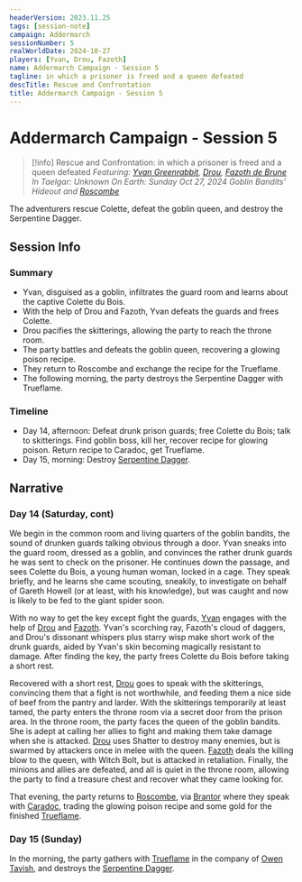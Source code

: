 ```yaml
---
headerVersion: 2023.11.25
tags: [session-note]
campaign: Addermarch
sessionNumber: 5
realWorldDate: 2024-10-27
players: [Yvan, Drou, Fazoth]
name: Addermarch Campaign - Session 5
tagline: in which a prisoner is freed and a queen defeated
descTitle: Rescue and Confrontation
title: Addermarch Campaign - Session 5
---
```

# Addermarch Campaign - Session 5

>[!info] Rescue and Confrontation: in which a prisoner is freed and a queen defeated
> *Featuring: [Yvan Greenrabbit](<../../people/pcs/addermarch/yvan-greenrabbit.md>), [Drou](<../../people/pcs/addermarch/drou.md>), [Fazoth de Brune](<../../people/pcs/addermarch/fazoth-de-brune.md>)*
> *In Taelgar: Unknown*
> *On Earth: Sunday Oct 27, 2024*
> *Goblin Bandits' Hideout and [Roscombe](<../../gazetteer/greater-sembara/addermarch/roscombe.md>)*

The adventurers rescue Colette, defeat the goblin queen, and destroy the Serpentine Dagger.
## Session Info
### Summary
- Yvan, disguised as a goblin, infiltrates the guard room and learns about the captive Colette du Bois.
- With the help of Drou and Fazoth, Yvan defeats the guards and frees Colette.
- Drou pacifies the skitterings, allowing the party to reach the throne room.
- The party battles and defeats the goblin queen, recovering a glowing poison recipe.
- They return to Roscombe and exchange the recipe for the Trueflame.
- The following morning, the party destroys the Serpentine Dagger with Trueflame.

### Timeline
- Day 14, afternoon: Defeat drunk prison guards; free Colette du Bois; talk to skitterings. Find goblin boss, kill her, recover recipe for glowing poison. Return recipe to Caradoc, get Trueflame. 
- Day 15, morning: Destroy [Serpentine Dagger](<../../things/magic-items/serpentine-dagger.md>). 

## Narrative
### Day 14 (Saturday, cont)
We begin in the common room and living quarters of the goblin bandits, the sound of drunken guards talking obvious through a door. Yvan sneaks into the guard room, dressed as a goblin, and convinces the rather drunk guards he was sent to check on the prisoner. He continues down the passage, and sees Colette du Bois, a young human woman, locked in a cage. They speak briefly, and he learns she came scouting, sneakily, to investigate on behalf of Gareth Howell (or at least, with his knowledge), but was caught and now is likely to be fed to the giant spider soon. 

With no way to get the key except fight the guards, [Yvan](<../../people/pcs/addermarch/yvan-greenrabbit.md>) engages with the help of [Drou](<../../people/pcs/addermarch/drou.md>) and [Fazoth](<../../people/pcs/addermarch/fazoth-de-brune.md>). Yvan's scorching ray, Fazoth's cloud of daggers, and Drou's dissonant whispers plus starry wisp make short work of the drunk guards, aided by Yvan's skin becoming magically resistant to damage. After finding the key, the party frees Colette du Bois before taking a short rest. 

Recovered with a short rest, [Drou](<../../people/pcs/addermarch/drou.md>) goes to speak with the skitterings, convincing them that a fight is not worthwhile, and feeding them a nice side of beef from the pantry and larder. With the skitterings temporarily at least tamed, the party enters the throne room via a secret door from the prison area. 
In the throne room, the party faces the queen of the goblin bandits. She is adept at calling her allies to fight and making them take damage when she is attacked. [Drou](<../../people/pcs/addermarch/drou.md>) uses Shatter to destroy many enemies, but is swarmed by attackers once in melee with the queen. [Fazoth](<../../people/pcs/addermarch/fazoth-de-brune.md>) deals the killing blow to the queen, with Witch Bolt, but is attacked in retaliation. Finally, the minions and allies are defeated, and all is quiet in the throne room, allowing the party to find a treasure chest and recover what they came looking for. 

That evening, the party returns to [Roscombe](<../../gazetteer/greater-sembara/addermarch/roscombe.md>), via [Brantor](<../../gazetteer/greater-sembara/addermarch/brantor.md>) where they speak with [Caradoc](<../../people/addermarians/caradoc.md>), trading the glowing poison recipe and some gold for the finished [Trueflame](<../../things/materials/trueflame.md>). 

### Day 15 (Sunday)
In the morning, the party gathers with [Trueflame](<../../things/materials/trueflame.md>) in the company of [Owen Tavish](<../../people/addermarians/owen-tavish.md>), and destroys the [Serpentine Dagger](<../../things/magic-items/serpentine-dagger.md>). 
